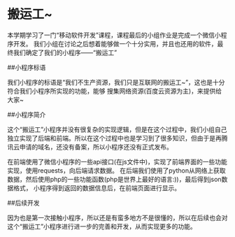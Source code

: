 # 搬运工~ 

本学期学习了一门“移动软件开发”课程，课程最后的小组作业是完成一个微信小程序开发。
我们小组在讨论之后想着能够做一个十分实用，并且也还用的软件，最终我们确定了我们的小程序——“搬运工”  

##小程序标语  

我们小程序的标语是“我们不生产资源，我们只是互联网的搬运工~”，这也是十分符合我们小程序所实现的功能，能够
搜集网络资源(百度云资源为主)，来提供给大家~  

##小程序简介  

这个“搬运工”小程序并没有很复杂的实现逻辑，但是在这个过程中，我们小组自己独立实现了后端和前端。所以在这个过程中也是学习到了很多知识，但由于是再腾讯云申请的域名，还没有备案，所以小程序还没有正式发布。  

在前端使用了微信小程序的一些api接口(在js文件中)，实现了前端界面的一些功能实现，使用requests，向后端请求数据。
在后端我们使用了python从网络上获取数据，然后使用php的一些功能函数(php是世界上最好的语言:))，最后得到json数据格式，
小程序得到返回的数据信息后，在前端页面进行显示。


##后续开发  

因为也是第一次接触小程序，所以还是有蛮多地方不是很懂的，所以在后续也会对这个“搬运工”小程序进行进一步的完善和开发，从而实现更多的功能。